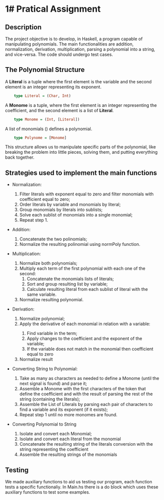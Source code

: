 # 1# Pratical Assignment

## Description
The project objective is to develop, in Haskell, a program capable of manipulating polynomials. The main functionalities are addition, normalization, derivation, multiplication, parsing a polynomial into a string, and vice-versa. The code should undergo test cases.

## The Polynomial Structure
A **Literal** is a tuple where the first element is the variable and the second element is an integer representing its exponent.

```haskell 
	type Literal = (Char, Int)
```

A **Monome** is a tuple, where the first element is an integer representing the coefficient, and the second element is a list of **Literal**. 

```haskell 
	type Monome = (Int, [Literal])
```

A list of monomials () defines a polynomial.

```haskell 
	type Polynome = [Monome]
```
 
 This structure allows us to manipulate specific parts of the polynomial, like breaking the problem into little pieces, solving them, and putting everything back together.

## Strategies used to implement the main functions

 - Normalization:
   <ol>
	<li>Filter literals with exponent equal to zero and filter monomials with coefficient equal to zero;</li>
    <li>Order literals by variable and monomials by literal;</li>
    <li>Group monomials by literals into sublists;</li>
    <li>Solve each sublist of monomials into a single monomial;</li>
    <li>Repeat step 1.</li>
   </ol>
 - Addition:
   <ol>
	<li>Concatenate the two polinomials;</li>
    <li>Normalize the resulting polinomial using normPoly function.</li>
   </ol>
- Multiplication:
   <ol>
	<li>Normalize both polynomials;</li>
    <li>Multiply each term of the first polynomial with each one of the second:
		<ol>
        	<li>Concatenate the monomials lists of literals;</li>
        	<li>Sort and group resulting list by variable;</li>
        	<li>Calculate resulting literal from each sublist of literal with the same variable.</li>
   		</ol>
	</li>
    <li>Normalize resulting polynomial.</li>
   </ol>
- Derivation:
    <ol>
	<li>Normalize polynomial;</li>
    <li>Apply the derivative of each monomial in relation with a variable:</li>
        <ol>
        	<li>Find variable in the term;</li>
        	<li>Apply changes to the coefficient and the exponent of the variable;</li>
        	<li>If the variable does not match in the monomial then coefficient equal to zero</li>
   		</ol>
    <li>Normalize result</li>
    </ol>

- Converting String to Polynomial:
	<ol>
		<li>Take as many as characters as needed to define a Monome (until the next signal is found) and parse it;</li>
		<li>Assemble a Monome with the first characters of the token that define the coefficient and with the result of parsing the rest of the string (containing the literals);</li>
		<li>Assemble the List of Literals by parsing each pair of characters to find a variable and its exponent (if it exists);</li>
		<li>Repeat step 1 until no more monomes are found.</li>
	</ol>

- Converting Polynomial to String
    <ol>
        <li>Isolate and convert each Monomial;</li>
        <li>Isolate and convert each literal from the monomial</li>
        <li>Concatenate the resulting string of the literals conversion with the string representing the coefficient</li>
        <li>Assemble the resulting strings of the monomials</li>
   </ol>


## Testing
We made auxiliary functions to aid us testing our program, each function tests a specific functionaliy. In Main.hs there is a do block which uses these auxiliary functions to test some examples.

